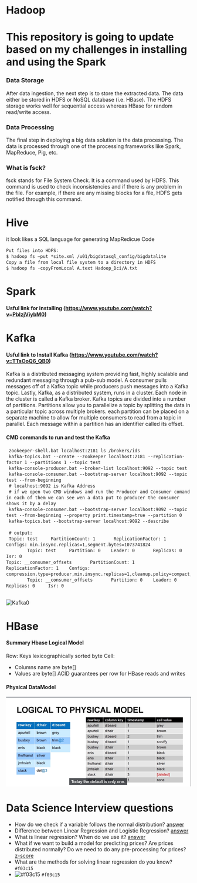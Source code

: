 # Hadoop
# This repository is going to update based on my challenges in installing and using the Spark
### Data Storage

After data ingestion, the next step is to store the extracted data. The data either be stored in HDFS or NoSQL database (i.e. HBase). The HDFS storage works well for sequential access whereas HBase for random read/write access.

### Data Processing

The final step in deploying a big data solution is the data processing. The data is processed through one of the processing frameworks like Spark, MapReduce, Pig, etc.

### What is fsck?
fsck stands for File System Check. It is a command used by HDFS. This command is used to check inconsistencies and if there is any problem in the file. For example, if there are any missing blocks for a file, HDFS gets notified through this command.

# Hive 
it look likes a SQL language for generating MapRedicue Code

```
Put files into HDFS:
$ hadoop fs –put *site.xml /u01/bigdatasql_config/bigdatalite
Copy a file from local file system to a directory in HDFS
$ hadoop fs -copyFromLocal A.text Hadoop_Dci/A.txt
```

# Spark

#### Usful link for installing (https://www.youtube.com/watch?v=PbIzjViybM0)




# Kafka
#### Usful link to Install Kafka (https://www.youtube.com/watch?v=TTsOoQ6_QB0)
Kafka is a distributed messaging system providing fast, highly scalable and redundant messaging through a pub-sub model. A consumer pulls messages off of a Kafka topic while producers push messages into a Kafka topic. Lastly, Kafka, as a distributed system, runs in a cluster. Each node in the cluster is called a Kafka broker. Kafka topics are divided into a number of partitions. Partitions allow you to parallelize a topic by splitting the data in a particular topic across multiple brokers. each partition can be placed on a separate machine to allow for multiple consumers to read from a topic in parallel. Each message within a partition has an identifier called its offset. 
#### CMD commands to run and test the Kafka
```
 zookeeper-shell.bat localhost:2181 ls /brokers/ids
 kafka-topics.bat --create --zookeeper localhost:2181 --replication-factor 1 --partitions 1 --topic test
 kafka-console-producer.bat --broker-list localhost:9092 --topic test
 kafka-console-consumer.bat --bootstrap-server localhost:9092 --topic test --from-beginning
 # localhost:9092 is Kafka Address
 # if we open two CMD windows and run the Producer and Consumer comand in each of them we can see wen a data put to producer the consumer shows it by a delay
 kafka-console-consumer.bat --bootstrap-server localhost:9092 --topic test --from-beginning --property print.timestamp=true --partition 0
 kafka-topics.bat --bootstrap-server localhost:9092 --describe
 
 # output:
 Topic: test     PartitionCount: 1       ReplicationFactor: 1    Configs: min.insync.replicas=1,segment.bytes=1073741824
        Topic: test     Partition: 0    Leader: 0       Replicas: 0     Isr: 0
Topic: __consumer_offsets       PartitionCount: 1       ReplicationFactor: 1    Configs: compression.type=producer,min.insync.replicas=1,cleanup.policy=compact,segment.bytes=104857600
        Topic: __consumer_offsets       Partition: 0    Leader: 0       Replicas: 0     Isr: 0
 
```
![Kafka0](https://github.com/m-r-tanha/Spark/blob/master/kafka0.png)

# HBase
#### Summary Hbase Logical Model
Row: Keys lexicographically sorted byte
Cell: 
 - Columns name are byte[]
 - Values are byte[]
 ACID guarantees per row for HBase reads and writes
#### Physical DataModel
![hbase](https://github.com/m-r-tanha/Hadoop-Ecosystem/blob/master/phys%20hbase.png)


# Data Science Interview questions
 - How do we check if a variable follows the normal distribution? [answer](https://towardsdatascience.com/6-ways-to-test-for-a-normal-distribution-which-one-to-use-9dcf47d8fa93)
 - Difference between Linear Regression and Logistic Regression? [answer](https://medium.com/@dhiraj8899/top-5-difference-between-linear-regression-and-logistic-regression-893f6470d7e0)
 - What is linear regression? When do we use it? [answer](https://medium.com/@dhiraj8899/top-5-difference-between-linear-regression-and-logistic-regression-893f6470d7e0)
 - What if we want to build a model for predicting prices? Are prices distributed normally? Do we need to do any pre-processing for prices?[z-score](https://www.youtube.com/watch?v=fDpGdB_o-Qc)
 - What are the methods for solving linear regression do you know? `#f03c15`
 - ![#f03c15](https://placehold.it/15/f03c15/000000?text=+) `#f03c15`
